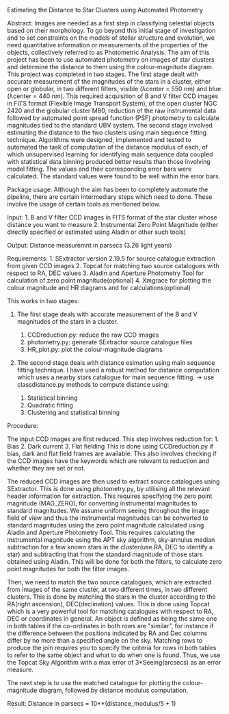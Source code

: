 Estimating the Distance to Star Clusters using Automated Photometry

Abstract:
Images are needed as a first step in classifying celestial objects based on their morphology. 
To go beyond this initial stage of investigation and to set constraints on the models of stellar structure and evolution, we need quantitative information or measurements of the properties of the objects, collectively referred to as Photometric Analysis. 
The aim of this project has been to use automated photometry on images of star clusters and determine the distance to them using the colour-magnitude diagram. This project was completed in two stages. 
The first stage dealt with accurate measurement of the magnitudes of the stars in a cluster, either open or globular, in two different filters, visible (λcenter = 550 nm) and blue (λcenter = 440 nm). 
This required acquisition of B and V filter CCD images in FITS format (Flexible Image Transport System), of the open cluster NGC 2420 and the globular cluster M80, reduction of the raw instrumental data followed by automated point spread function (PSF) photometry to calculate magnitudes tied to the standard UBV system. 
The second stage involved estimating the distance to the two clusters using main sequence fitting technique. 
Algorithms were designed, implemented and tested to automated the task of computation of the distance modulus of each, of which unsupervised learning for identifying main sequence data coupled with statistical data binning produced better results than those involving model fitting. 
The values and their corresponding error bars were calculated. The standard values were found to be well within the error bars. 

Package usage:
Although the aim has been to completely automate the pipeline, there are certain intermediary steps which need to done.
These involve the usage of certain tools as mentioned below.

Input:
    1. B and V filter CCD images in FITS format of the star cluster whose distance you want to measure
    2. Instrumental Zero Point Magnitude (either directly specified or estimated using Aladin or other such tools)

Output:
    Distance measuremnt in parsecs (3.26 light years)
   
Requirements:
    1. SExtractor version 2.19.5 for source catalogue extraction from given CCD images
    2. Topcat for matching two source catalogues with respect to RA, DEC values
    3. Aladin and Aperture Photometry Tool for calculation of zero point magnitude(optional)
    4. Xmgrace for plotting the colour magnitude and HR diagrams and for calculations(optional)

This works in two stages:

1. The first stage deals with accurate measurement of the B and V magnitudes of the stars in a cluster. 
    1. CCDreduction.py: reduce the raw CCD images
    2. photometry.py: generate SExtractor source catalogue files
    3. HR_plot.py: plot the colour-magnitude diagrams

2. The second stage deals with distance esimation using main sequence fitting technique. 
I have used a robust method for distance computation which uses a nearby stars catalogue for main sequence fitting.
-> use classdistance.py methods to compute distance using:
    1. Statistical binning
    2. Quadratic fitting
    3. Clustering and statistical binning

Procedure:

The input CCD images are first reduced. This step involves reduction for:
    1. Bias
    2. Dark current 
    3. Flat fielding
    This is done using CCDreduction.py if bias, dark and flat field frames are available. This also involves checking if the CCD images have the keywords which are relevant to reduction and whether they are set or not.
    
The reduced CCD images are then used to extract source catalogues using SExtractor. This is done using photometry.py, by utilising all the relevant header information for extraction. This requires specifying the zero point magnitude (MAG_ZERO), for converting instrumental magnitudes to standard magnitudes.
We assume uniform seeing throughout the image field of view and thus the instrumental magnitudes can be converted to standard magnitudes using the zero point magnitude calculated using Aladin and Aperture Photometry Tool. 
This requires calculating the instrumental magnitude using the APT sky algorithm, sky-annulus median subtraction for a few known stars in the cluster(use RA, DEC to identify a star) and subtracting that from the standard magnitude of those stars obtained using Aladin. This will be done for both the filters, to calculate zero point magnitudes for both the filter images.

Then, we need to match the two source catalogues, which are extracted from images of the same cluster, at two different times, in two different clusters. This is done by matching the stars in the cluster according to the RA(right ascension), DEC(declination) values. This is done using Topcat which is a very powerful tool for matching catalogues with respect to RA, DEC or coordinates in general. 
An object is defined as being the same one in both tables if the co-ordinates in both rows are "similar", for instance if the difference between the positions indicated by RA and Dec columns differ by no more than a specified angle on the sky. Matching rows to produce the join requires you to specify the criteria for rows in both tables to refer to the same object and what to do when one is found.
Thus, we use the Topcat Sky Algorithm with a max error of 3*Seeing(arcsecs) as an error measure.

The next step is to use the matched catalogue for plotting the colour-magnitude diagram, followed by distance modulus computation.

Result: Distance in parsecs = 10**(distance_modulus/5 + 1)
